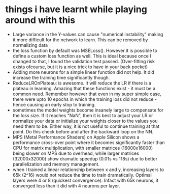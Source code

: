 # things i have learnt while playing around with this

- Large variance in the Y-values can cause "numerical instability" making it more difficult for the network to learn. This can be removed by normalizing data
- the loss function by default was MSELoss(). However it is possible to define a custom loss function as well. This is ideal because once I changed to that, I found the validation test passed. (Over-fitting risk exists ofcourse, but it is a nice trick to have in your back pocket)
- Adding more neurons for a simple linear function did not help. It did increase the training time significantly though.
- ReduceLROnPlateau: is awesome. It will reduce the LR if there is a plateau in learning. Amazing that these functions exist - it must be a common need. Remember however that even in my super simple case, there were upto 10 epochs in which the training loss did not reduce - hence causing an early stop to training.
- sometimes the model weights become insanely large to compensate for the loss size. If it reaches "NaN", then it is best to adjust your LR or normalize your data or initialize your weights closer to the values you need them to be. Either way, it is not useful to continue training at that point. Do this check before and after the backward loop on the NN.
- MPS (Metal Performance Shaders) on Apple Silicon shows a performance cross-over point where it becomes significantly faster than CPU for matrix multiplication, with smaller matrices (16000x16000) being slower on MPS due to overhead, while larger matrices (32000x32000) show dramatic speedup (0.01s vs 118s) due to better parallelization and memory management.
- when I trained a linear relationship between x and y, increasing layers to 65k (2^16) would not reduce the time to train dramatically. Optimal layers were 4 or 8 (quickest convergence). Infact with 65k neurons, it converged less than it did with 4 neurons per layer.
